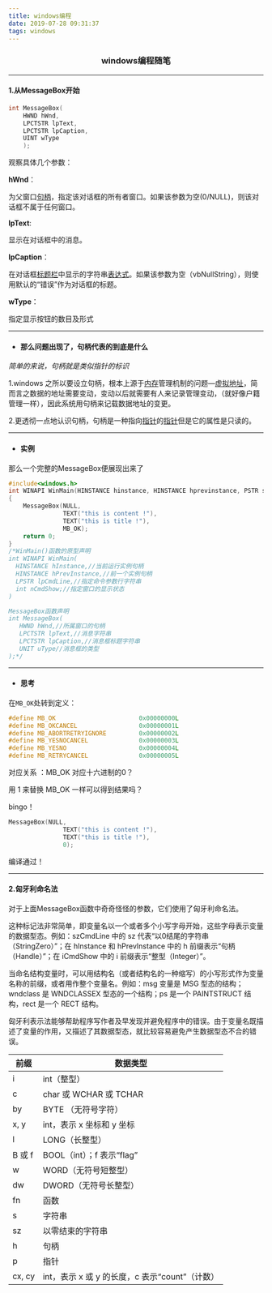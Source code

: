```yaml
---
title: windows编程
date: 2019-07-28 09:31:37
tags: windows
---
```


### <center>windows编程随笔</center>

---

#### 1.从MessageBox开始

```c++
int MessageBox( 
    HWND hWnd,
    LPCTSTR lpText, 
    LPCTSTR lpCaption,
    UINT wType 
    );

```





观察具体几个参数：

**hWnd**：

为父窗口<u>句柄</u>，指定该对话框的所有者窗口。如果该参数为空(0/NULL)，则该对话框不属于任何窗口。

**lpText**:

显示在对话框中的消息。

**lpCaption**：

在对话框[标题栏](https://baike.baidu.com/item/标题栏)中显示的字符串[表达式](https://baike.baidu.com/item/表达式)。如果该参数为空（vbNullString），则使用默认的“错误”作为对话框的标题。

**wType**：

指定显示按钮的数目及形式

---

- #### 那么问题出现了，句柄代表的到底是什么


*简单的来说，句柄就是类似指针的标识*

1.windows 之所以要设立句柄，根本上源于[内存](http://baike.baidu.com/view/1082.htm)管理机制的问题—[虚拟地址](http://baike.baidu.com/view/1499823.htm)，简而言之数据的地址需要变动，变动以后就需要有人来记录管理变动，（就好像户籍管理一样），因此系统用句柄来记载数据地址的变更。

2.更透彻一点地认识句柄，句柄是一种指向[指针](http://baike.baidu.com/view/159417.htm)的[指针](http://baike.baidu.com/view/159417.htm)但是它的属性是只读的。

---

- #### 实例


那么一个完整的MessageBox便展现出来了

```c++
#include<windows.h>
int WINAPI WinMain(HINSTANCE hinstance, HINSTANCE hprevinstance, PSTR szCmdLine, int iCmdShow) 
{
	MessageBox(NULL, 
     		   TEXT("this is content !"),
               TEXT("this is title !"),
               MB_OK);
	return 0;
}
/*WinMain()函数的原型声明
int WINAPI WinMain(
  HINSTANCE hInstance,//当前运行实例句柄
  HINSTANCE hPrevInstance,//前一个实例句柄
  LPSTR lpCmdLine,//指定命令参数行字符串
  int nCmdShow;//指定窗口的显示状态
)

MessageBox函数声明
int MessageBox(
   HWND hWnd,//所属窗口的句柄
   LPCTSTR lpText,//消息字符串
   LPCTSTR lpCaption,//消息框标题字符串
   UNIT uType//消息框的类型
);*/

```

---

- #### 思考

在`MB_OK`处转到定义：

```c++
#define MB_OK                       0x00000000L
#define MB_OKCANCEL                 0x00000001L
#define MB_ABORTRETRYIGNORE         0x00000002L
#define MB_YESNOCANCEL              0x00000003L
#define MB_YESNO                    0x00000004L
#define MB_RETRYCANCEL              0x00000005L
```

对应关系 ：MB_OK 对应十六进制的0？

用 1 来替换 MB_OK 一样可以得到结果吗？

bingo！

```c++
MessageBox(NULL, 
     		   TEXT("this is content !"),
               TEXT("this is title !"),
               0);
```

编译通过！

---

#### 2.匈牙利命名法

对于上面MessageBox函数中奇奇怪怪的参数，它们使用了匈牙利命名法。

  这种标记法非常简单，即变量名以一个或者多个小写字母开始，这些字母表示变量的数据型态。例如：szCmdLine 中的 sz 代表“以0结尾的字符串（StringZero）”；在 hInstance 和 hPrevInstance 中的 h 前缀表示“句柄（Handle）”；在 iCmdShow 中的 i 前缀表示“整型（Integer）”。

当命名结构变量时，可以用结构名（或者结构名的一种缩写）的小写形式作为变量名称的前缀，或者用作整个变量名。例如：msg 变量是 MSG 型态的结构；wndclass 是 WNDCLASSEX 型态的一个结构；ps 是一个 PAINTSTRUCT 结构，rect 是一个 RECT 结构。

匈牙利表示法能够帮助程序写作者及早发现并避免程序中的错误。由于变量名既描述了变量的作用，又描述了其数据型态，就比较容易避免产生数据型态不合的错误。
  

| **前缀** | **数据类型**                                   |
| -------- | ---------------------------------------------- |
| i        | int（整型）                                    |
| c        | char 或 WCHAR 或 TCHAR                         |
| by       | BYTE （无符号字符）                            |
| x, y     | int，表示 x 坐标和 y 坐标                      |
| l        | LONG（长整型）                                 |
| B 或 f   | BOOL（int）；f 表示“flag”                      |
| w        | WORD（无符号短整型）                           |
| dw       | DWORD（无符号长整型）                          |
| fn       | 函数                                           |
| s        | 字符串                                         |
| sz       | 以零结束的字符串                               |
| h        | 句柄                                           |
| p        | 指针                                           |
| cx, cy   | int，表示 x 或 y 的长度，c 表示“count”（计数） |

